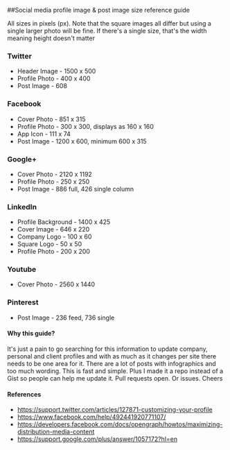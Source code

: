 ##Social media profile image & post image size reference guide

All sizes in pixels (px).
Note that the square images all differ but using a single larger photo will be fine.
If there's a single size, that's the width meaning height doesn't matter


### Twitter
- Header Image - 1500 x 500
- Profile Photo - 400 x 400
- Post Image - 608

### Facebook
- Cover Photo - 851 x 315
- Profile Photo - 300 x 300, displays as 160 x 160
- App Icon - 111 x 74
- Post Image - 1200 x 600, minimum 600 x 315

### Google+
- Cover Photo - 2120 x 1192
- Profile Photo - 250 x 250
- Post Image - 886 full, 426 single column

### LinkedIn
- Profile Background - 1400 x 425
- Cover Image - 646 x 220
- Company Logo - 100 x 60
- Square Logo - 50 x 50
- Profile Photo - 200 x 200

### Youtube
- Cover Photo - 2560 x 1440

### Pinterest
- Post Image - 236 feed, 736 single


#### Why this guide?
It's just a pain to go searching for this information to update company, personal and client profiles and with as much as it changes per site there needs to be one area for it. There are a lot of posts with infographics and too much wording. This is fast and simple. Plus I made it a repo instead of a Gist so people can help me update it. Pull requests open. Or issues. Cheers

#### References
- https://support.twitter.com/articles/127871-customizing-your-profile
- https://www.facebook.com/help/492441920771107/
- https://developers.facebook.com/docs/opengraph/howtos/maximizing-distribution-media-content
- https://support.google.com/plus/answer/1057172?hl=en
